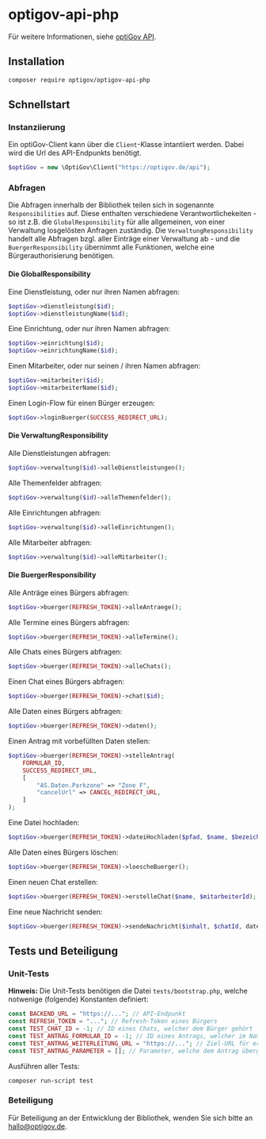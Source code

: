 # optigov-api-php
Für weitere Informationen, siehe [optiGov API](https://entwickler.optigov.de).

## Installation

```bash
composer require optigov/optigov-api-php
```

## Schnellstart

### Instanziierung

Ein optiGov-Client kann über die `Client`-Klasse intantiiert werden. Dabei wird die Url des API-Endpunkts benötigt.

```php
$optiGov = new \OptiGov\Client("https://optigov.de/api");
```

### Abfragen

Die Abfragen innerhalb der Bibliothek teilen sich in sogenannte `Responsibilities` auf. 
Diese enthalten verschiedene Verantwortlichekeiten - so ist z.B. die `GlobalResponsibility` für alle allgemeinen, von einer Verwaltung losgelösten Anfragen zuständig. 
Die `VerwaltungResponsibility` handelt alle Abfragen bzgl. aller Einträge einer Verwaltung ab - und die `BuergerResponsibility` übernimmt alle Funktionen, welche eine Bürgerauthorisierung benötigen.  

#### Die GlobalResponsibility

Eine Dienstleistung, oder nur ihren Namen abfragen:
```php
$optiGov->dienstleistung($id);
$optiGov->dienstleistungName($id);
```

Eine Einrichtung, oder nur ihren Namen abfragen:
```php
$optiGov->einrichtung($id);
$optiGov->einrichtungName($id);
```

Einen Mitarbeiter, oder nur seinen / ihren Namen abfragen:
```php
$optiGov->mitarbeiter($id);
$optiGov->mitarbeiterName($id);
```

Einen Login-Flow für einen Bürger erzeugen:
```php
$optiGov->loginBuerger(SUCCESS_REDIRECT_URL);
```

#### Die VerwaltungResponsibility

Alle Dienstleistungen abfragen:
```php
$optiGov->verwaltung($id)->alleDienstleistungen();
```

Alle Themenfelder abfragen:
```php
$optiGov->verwaltung($id)->alleThemenfelder();
```

Alle Einrichtungen abfragen:
```php
$optiGov->verwaltung($id)->alleEinrichtungen();
```

Alle Mitarbeiter abfragen:
```php
$optiGov->verwaltung($id)->alleMitarbeiter();
```

#### Die BuergerResponsibility
Alle Anträge eines Bürgers abfragen:
```php
$optiGov->buerger(REFRESH_TOKEN)->alleAntraege();
```

Alle Termine eines Bürgers abfragen:
```php
$optiGov->buerger(REFRESH_TOKEN)->alleTermine();
```

Alle Chats eines Bürgers abfragen:
```php
$optiGov->buerger(REFRESH_TOKEN)->alleChats();
```

Einen Chat eines Bürgers abfragen:
```php
$optiGov->buerger(REFRESH_TOKEN)->chat($id);
```

Alle Daten eines Bürgers abfragen:
```php
$optiGov->buerger(REFRESH_TOKEN)->daten();
```

Einen Antrag mit vorbefüllten Daten stellen:
```php
$optiGov->buerger(REFRESH_TOKEN)->stelleAntrag(
    FORMULAR_ID,
    SUCCESS_REDIRECT_URL,
    [
        "AS.Daten.Parkzone" => "Zone F",
        "cancelUrl" => CANCEL_REDIRECT_URL,
    ]
);
```

Eine Datei hochladen:
```php
$optiGov->buerger(REFRESH_TOKEN)->dateiHochladen($pfad, $name, $bezeichner);
```

Alle Daten eines Bürgers löschen:
```php
$optiGov->buerger(REFRESH_TOKEN)->loescheBuerger();
```

Einen neuen Chat erstellen:
```php
$optiGov->buerger(REFRESH_TOKEN)->erstelleChat($name, $mitarbeiterId);
```

Eine neue Nachricht senden:
```php
$optiGov->buerger(REFRESH_TOKEN)->sendeNachricht($inhalt, $chatId, dateien: []);
```
## Tests und Beteiligung

### Unit-Tests

**Hinweis:** Die Unit-Tests benötigen die Datei `tests/bootstrap.php`, welche notwenige (folgende) Konstanten definiert:
```php
const BACKEND_URL = "https://..."; // API-Endpunkt
const REFRESH_TOKEN = "..."; // Refresh-Token eines Bürgers
const TEST_CHAT_ID = -1; // ID eines Chats, welcher dem Bürger gehört
const TEST_ANTRAG_FORMULAR_ID = -1; // ID eines Antrags, welcher im Namen der Bürgers gestellt werden soll
const TEST_ANTRAG_WEITERLEITUNG_URL = "https://..."; // Ziel-URL für erfolgreiche Weiterleitung nach Antragdurchführung
const TEST_ANTRAG_PARAMETER = []; // Parameter, welche dem Antrag übergeben werden sollen
```

Ausführen aller Tests:
```
composer run-script test
```

### Beteiligung

Für Beteiligung an der Entwicklung der Bibliothek, wenden Sie sich bitte an [hallo@optigov.de](mailto:hallo@optigov.de).